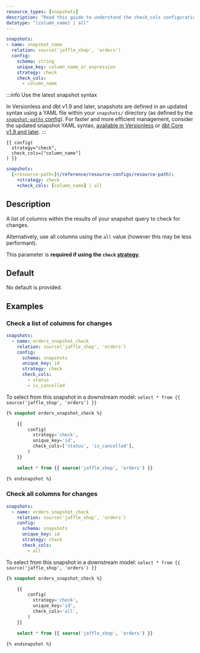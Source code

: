 ```yaml
---
resource_types: [snapshots]
description: "Read this guide to understand the check_cols configuration in dbt."
datatype: "[column_name] | all"
---
```


<VersionBlock firstVersion="1.9">
<File name="snapshots/<filename>.yml">
  
  ```yml
  snapshots:
  - name: snapshot_name
    relation: source('jaffle_shop', 'orders')
    config:
      schema: string
      unique_key: column_name_or_expression
      strategy: check
      check_cols:
        - column_name
  ```
  
</File>
</VersionBlock>

<VersionBlock lastVersion="1.8">

:::info Use the latest snapshot syntax

In Versionless and dbt v1.9 and later, snapshots are defined in an updated syntax using a YAML file within your `snapshots/` directory (as defined by the [`snapshot-paths` config](/reference/project-configs/snapshot-paths)). For faster and more efficient management, consider the updated snapshot YAML syntax, [available in Versionless](/docs/dbt-versions/versionless-cloud) or [dbt Core v1.9 and later](/docs/dbt-versions/core).
:::

<File name='snapshots/<filename>.sql'>

```jinja2
{{ config(
  strategy="check",
  check_cols=["column_name"]
) }}

```

</File>
</VersionBlock>

<File name='dbt_project.yml'>

```yml
snapshots:
  [<resource-path>](/reference/resource-configs/resource-path):
    +strategy: check
    +check_cols: [column_name] | all

```

</File>

## Description
A list of columns within the results of your snapshot query to check for changes.

Alternatively, use all columns using the `all` value (however this may be less performant).

This parameter is **required if using the `check` [strategy](/reference/resource-configs/strategy)**.

## Default
No default is provided.

## Examples

### Check a list of columns for changes

<VersionBlock firstVersion="1.9">

<File name="snapshots/orders_snapshot_check.yml">

```yaml
snapshots:
  - name: orders_snapshot_check
    relation: source('jaffle_shop', 'orders')
    config:
      schema: snapshots
      unique_key: id
      strategy: check
      check_cols:
        - status
        - is_cancelled
```
</File>

To select from this snapshot in a downstream model: `select * from {{ source('jaffle_shop', 'orders') }}`
</VersionBlock>

<VersionBlock lastVersion="1.8">

```sql
{% snapshot orders_snapshot_check %}

    {{
        config(
          strategy='check',
          unique_key='id',
          check_cols=['status', 'is_cancelled'],
        )
    }}

    select * from {{ source('jaffle_shop', 'orders') }}

{% endsnapshot %}
```

</VersionBlock>

### Check all columns for changes

<VersionBlock firstVersion="1.9">

<File name="orders_snapshot_check.yml">

```yaml
snapshots:
  - name: orders_snapshot_check
    relation: source('jaffle_shop', 'orders')
    config:
      schema: snapshots
      unique_key: id
      strategy: check
      check_cols:
        - all
  ```
</File>

To select from this snapshot in a downstream model: `select * from {{ source('jaffle_shop', 'orders') }}`
</VersionBlock>

<VersionBlock lastVersion="1.8">

```sql
{% snapshot orders_snapshot_check %}

    {{
        config(
          strategy='check',
          unique_key='id',
          check_cols='all',
        )
    }}

    select * from {{ source('jaffle_shop', 'orders') }}

{% endsnapshot %}
```
</VersionBlock>
